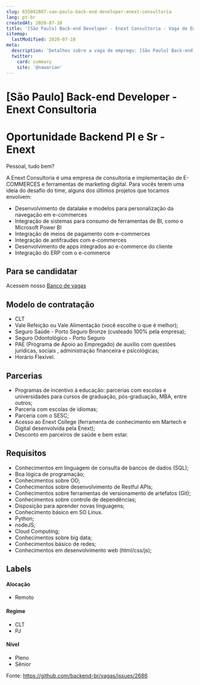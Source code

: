 ```yaml
---
slug: 655042887-sao-paulo-back-end-developer-enext-consultoria
lang: pt-br
createdAt: 2020-07-10
title: '[São Paulo] Back-end Developer - Enext Consultoria - Vaga de Emprego'
sitemap:
  lastModified: 2020-07-10
meta:
  description: 'Detalhes sobre a vaga de emprego: [São Paulo] Back-end Developer - Enext Consultoria'
  twitter:
    card: summary
    site: '@nawarian'
---
```


# [São Paulo] Back-end Developer - Enext Consultoria

# Oportunidade Backend Pl e Sr - Enext

Pessoal, tudo bem?

A Enext Consultoria é uma empresa de consultoria e implementação de E-COMMERCES e ferramentas de marketing digital.
Para vocês terem uma ideia do desafío do time, alguns dos últimos projetos que tocamos envolvem:

* Desenvolvimento de datalake e modelos para personalização da navegação em e-commerces
* Integração de sistemas para consumo de ferramentas de BI, como o Microsoft Power BI
* Integração de meios de pagamento com e-commerces
* Integração de antifraudes com e-commerces
* Desenvolvimento de apps integrados ao e-commerce do cliente
* Integração do ERP com o e-commerce

## Para se candidatar

Acessem nosso [Banco de vagas](https://jobs.solides.com/enext/vaga/30213)

## Modelo de contratação
* CLT
* Vale Refeição ou Vale Alimentação (você escolhe o que é melhor);
* Seguro Saúde - Porto Seguro Bronze (custeado 100% pela empresa);
* Seguro Odontológico - Porto Seguro
* PAE (Programa de Apoio ao Empregado) de auxílio com questões jurídicas, sociais , administração financeira e psicológicas;
* Horário Flexível.

## Parcerias

* Programas de incentivo à educação: parcerias com escolas e universidades para cursos de graduação, pós-graduação, MBA, entre outros;
* Parceria com escolas de idiomas;
* Parceria com o SESC;
* Acesso ao Enext College (ferramenta de conhecimento em Martech e Digital desenvolvida pela Enext);
* Desconto em parceiros de saúde e bem estar.

## Requisitos

* Conhecimentos em linguagem de consulta de bancos de dados (SQL);
* Boa lógica de programação;
* Conhecimentos sobre OO;
* Conhecimentos sobre desenvolvimento de Restful APIs;
* Conhecimentos sobre ferramentas de versionamento de artefatos (Git);
* Conhecimentos sobre controle de dependências;
* Disposição para aprender novas linguagens;
* Conhecimento básico em SO Linux.
* Python;
* nodeJS;
* Cloud Computing;
* Conhecimentos sobre big data;
* Conhecimentos básico de redes;
* Conhecimentos em desenvolvimento web (html/css/js);

## Labels
<!-- retire os labels que não fazem sentido à vaga -->

#### Alocação
- Remoto

#### Regime
- CLT
- PJ

#### Nível
- Pleno
- Sênior




Fonte: https://github.com/backend-br/vagas/issues/2686